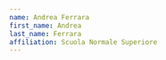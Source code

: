 ```yaml
---
name: Andrea Ferrara
first_name: Andrea
last_name: Ferrara
affiliation: Scuola Normale Superiore
---
```


